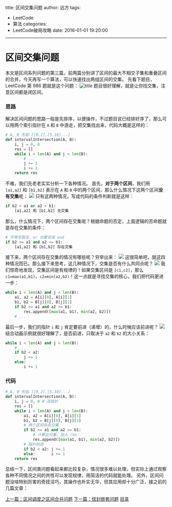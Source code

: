 title: 区间交集问题
author: 远方
tags:
  - LeetCode
  - 算法
categories:
  - LeetCode破局攻略
date: 2016-01-01 19:20:00
---
# 区间交集问题
本文是区间系列问题的第三篇，前两篇分别讲了区间的最大不相交子集和重叠区间的合并，今天再写一个算法，可以快速找出两组区间的交集。
先看下题目，LeetCode 第 986 题就是这个问题：
![title](/images/LeetCode破局攻略/intersection/title.png)
题目很好理解，就是让你找交集，注意区间都是闭区间。
### 思路
解决区间问题的思路一般是先排序，以便操作，不过题目说已经排好序了，那么可以用两个索引指针在 `A` 和 `B` 中游走，把交集找出来，代码大概是这样的：
```python
# A, B 形如 [[0,2],[5,10]...]
def intervalIntersection(A, B):
    i, j = 0, 0
    res = []
    while i < len(A) and j < len(B):
        # ...
        j += 1
        i += 1
    return res
```
不难，我们先老老实实分析一下各种情况。
首先，**对于两个区间**，我们用 `[a1,a2]` 和 `[b1,b2]` 表示在 `A` 和 `B` 中的两个区间，那么什么情况下这两个区间**没有交集**呢：
![](/images/LeetCode破局攻略/intersection/1.jpg)
只有这两种情况，写成代码的条件判断就是这样：
```python
if b2 < a1 or a2 < b1:
    [a1,a2] 和 [b1,b2] 无交集
```
那么，什么情况下，两个区间存在交集呢？根据命题的否定，上面逻辑的否命题就是存在交集的条件：
```python
# 不等号取反，or 也要变成 and
if b2 >= a1 and a2 >= b1:
    [a1,a2] 和 [b1,b2] 存在交集
```
接下来，两个区间存在交集的情况有哪些呢？穷举出来：
![](/images/LeetCode破局攻略/intersection/2.jpg)
这很简单吧，就这四种情况而已。那么接下来思考，这几种情况下，交集是否有什么共同点呢？
![](/images/LeetCode破局攻略/intersection/3.jpg)
我们惊奇地发现，交集区间是有规律的！如果交集区间是 `[c1,c2]`，那么 `c1=max(a1,b1)`，`c2=min(a2,b2)`！这一点就是寻找交集的核心，我们把代码更进一步：
```python
while i < len(A) and j < len(B):
    a1, a2 = A[i][0], A[i][1]
    b1, b2 = B[j][0], B[j][1]
    if b2 >= a1 and a2 >= b1:
        res.append([max(a1, b1), min(a2, b2)])
    # ...
```
最后一步，我们的指针 `i` 和 `j` 肯定要前进（递增）的，什么时候应该前进呢？
![](/images/LeetCode破局攻略/intersection/4.gif)
结合动画示例就很好理解了，是否前进，只取决于 `a2` 和 `b2` 的大小关系：
```python
while i < len(A) and j < len(B):
    # ...
    if b2 < a2:
        j += 1
    else:
        i += 1
```
### 代码
```python
# A, B 形如 [[0,2],[5,10]...]
def intervalIntersection(A, B):
    i, j = 0, 0 # 双指针
    res = []
    while i < len(A) and j < len(B):
        a1, a2 = A[i][0], A[i][1]
        b1, b2 = B[j][0], B[j][1]
        # 两个区间存在交集
        if b2 >= a1 and a2 >= b1:
            # 计算出交集，加入 res
            res.append([max(a1, b1), min(a2, b2)])
        # 指针前进
        if b2 < a2: j += 1
        else:       i += 1
    return res
```
总结一下，区间类问题看起来都比较复杂，情况很多难以处理，但实际上通过观察各种不同情况之间的共性可以发现规律，用简洁的代码就能处理。
另外，区间问题没啥特别厉害的奇技淫巧，其操作也朴实无华，但其应用却十分广泛，接之前的几篇文章：



[上一篇：区间调度之区间合并问题](/2016/01/01/算法思维系列/区间调度问题之区间合并)
[下一篇：信封嵌套问题](/2016/01/01/算法思维系列/信封嵌套问题)
[目录](/2050/08/05/LeetCode破局攻略#目录)